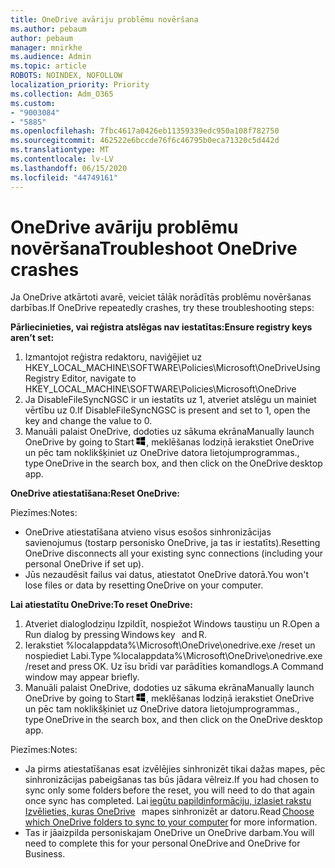```yaml
---
title: OneDrive avāriju problēmu novēršana
ms.author: pebaum
author: pebaum
manager: mnirkhe
ms.audience: Admin
ms.topic: article
ROBOTS: NOINDEX, NOFOLLOW
localization_priority: Priority
ms.collection: Adm_O365
ms.custom:
- "9003084"
- "5885"
ms.openlocfilehash: 7fbc4617a0426eb11359339edc950a108f782750
ms.sourcegitcommit: 462522e6bccde76f6c46795b0eca71320c5d442d
ms.translationtype: MT
ms.contentlocale: lv-LV
ms.lasthandoff: 06/15/2020
ms.locfileid: "44749161"
---
```

# <a name="troubleshoot-onedrive-crashes"></a><span data-ttu-id="49996-102">OneDrive avāriju problēmu novēršana</span><span class="sxs-lookup"><span data-stu-id="49996-102">Troubleshoot OneDrive crashes</span></span>

<span data-ttu-id="49996-103">Ja OneDrive atkārtoti avarē, veiciet tālāk norādītās problēmu novēršanas darbības.</span><span class="sxs-lookup"><span data-stu-id="49996-103">If OneDrive repeatedly crashes, try these troubleshooting steps:</span></span>

<span data-ttu-id="49996-104">**Pārliecinieties, vai reģistra atslēgas nav iestatītas:**</span><span class="sxs-lookup"><span data-stu-id="49996-104">**Ensure registry keys aren’t set:**</span></span>

1. <span data-ttu-id="49996-105">Izmantojot reģistra redaktoru, naviģējiet uz HKEY_LOCAL_MACHINE\SOFTWARE\Policies\Microsoft\OneDrive</span><span class="sxs-lookup"><span data-stu-id="49996-105">Using Registry Editor, navigate to HKEY_LOCAL_MACHINE\SOFTWARE\Policies\Microsoft\OneDrive</span></span>
2. <span data-ttu-id="49996-106">Ja DisableFileSyncNGSC ir un iestatīts uz 1, atveriet atslēgu un mainiet vērtību uz 0.</span><span class="sxs-lookup"><span data-stu-id="49996-106">If DisableFileSyncNGSC is present and set to 1, open the key and change the value to 0.</span></span>
3. <span data-ttu-id="49996-107">Manuāli palaist OneDrive, dodoties uz sākuma ekrāna</span><span class="sxs-lookup"><span data-stu-id="49996-107">Manually launch OneDrive by going to Start</span></span> ![Nospiediet Windows taustiņu](data:image/png;base64,iVBORw0KGgoAAAANSUhEUgAAABEAAAAOCAYAAADJ7fe0AAAAAXNSR0IArs4c6QAAAARnQU1BAACxjwv8YQUAAAAJcEhZcwAADsQAAA7EAZUrDhsAAADxSURBVDhPY/wPBAx4wR+Gd6/fM7x9/ZTh9ZuXDGdPnWE4tH0rw/UHDxlaVp9kCDCSYWABKfv35wfD+/cfGV4+fcLw5uVjhlOXzzFsX/qWYebmZAZPWWOGO2DD8ACQS9Y3e4Bcg4Y9/t94fPa/CoY4Aq8/+xik/T8TkEMxGDyGgANWwSqeobvbGSyAADIM3BwCDKXd3QyfoCLoQEGAA0xTxSWjsYMJwLHjkruU4UXSJ4YnT54x3Dh/luHmjfMMmw9wMjCDlRAGBDPgjy8fGT5//8rw9P4Thge3zzNcvXmDYevmfQzXb1xlmH/0ATADyjAAAKdWkD3ZSwNeAAAAAElFTkSuQmCC)<span data-ttu-id="49996-109">, meklēšanas lodziņā ierakstiet OneDrive un pēc tam noklikšķiniet uz OneDrive datora lietojumprogrammas.</span><span class="sxs-lookup"><span data-stu-id="49996-109">, type OneDrive in the search box, and then click on the OneDrive desktop app.</span></span>

<span data-ttu-id="49996-110">**OneDrive atiestatīšana:**</span><span class="sxs-lookup"><span data-stu-id="49996-110">**Reset OneDrive:**</span></span>

<span data-ttu-id="49996-111">Piezīmes:</span><span class="sxs-lookup"><span data-stu-id="49996-111">Notes:</span></span>

- <span data-ttu-id="49996-112">OneDrive atiestatīšana atvieno visus esošos sinhronizācijas savienojumus (tostarp personisko OneDrive, ja tas ir iestatīts).</span><span class="sxs-lookup"><span data-stu-id="49996-112">Resetting OneDrive disconnects all your existing sync connections (including your personal OneDrive if set up).</span></span>
- <span data-ttu-id="49996-113">Jūs nezaudēsit failus vai datus, atiestatot OneDrive datorā.</span><span class="sxs-lookup"><span data-stu-id="49996-113">You won't lose files or data by resetting OneDrive on your computer.</span></span>

<span data-ttu-id="49996-114">**Lai atiestatītu OneDrive:**</span><span class="sxs-lookup"><span data-stu-id="49996-114">**To reset OneDrive:**</span></span>

1. <span data-ttu-id="49996-115">Atveriet dialoglodziņu Izpildīt, nospiežot Windows taustiņu un R.</span><span class="sxs-lookup"><span data-stu-id="49996-115">Open a Run dialog by pressing Windows key    and R.</span></span>
2. <span data-ttu-id="49996-116">Ierakstiet %localappdata%\Microsoft\OneDrive\onedrive.exe /reset un nospiediet Labi.</span><span class="sxs-lookup"><span data-stu-id="49996-116">Type %localappdata%\Microsoft\OneDrive\onedrive.exe /reset and press OK.</span></span> <span data-ttu-id="49996-117">Uz īsu brīdi var parādīties komandlogs.</span><span class="sxs-lookup"><span data-stu-id="49996-117">A Command window may appear briefly.</span></span>
3. <span data-ttu-id="49996-118">Manuāli palaist OneDrive, dodoties uz sākuma ekrāna</span><span class="sxs-lookup"><span data-stu-id="49996-118">Manually launch OneDrive by going to Start</span></span> ![Nospiediet Windows taustiņu](data:image/png;base64,iVBORw0KGgoAAAANSUhEUgAAABEAAAAOCAYAAADJ7fe0AAAAAXNSR0IArs4c6QAAAARnQU1BAACxjwv8YQUAAAAJcEhZcwAADsQAAA7EAZUrDhsAAADxSURBVDhPY/wPBAx4wR+Gd6/fM7x9/ZTh9ZuXDGdPnWE4tH0rw/UHDxlaVp9kCDCSYWABKfv35wfD+/cfGV4+fcLw5uVjhlOXzzFsX/qWYebmZAZPWWOGO2DD8ACQS9Y3e4Bcg4Y9/t94fPa/CoY4Aq8/+xik/T8TkEMxGDyGgANWwSqeobvbGSyAADIM3BwCDKXd3QyfoCLoQEGAA0xTxSWjsYMJwLHjkruU4UXSJ4YnT54x3Dh/luHmjfMMmw9wMjCDlRAGBDPgjy8fGT5//8rw9P4Thge3zzNcvXmDYevmfQzXb1xlmH/0ATADyjAAAKdWkD3ZSwNeAAAAAElFTkSuQmCC)<span data-ttu-id="49996-120">, meklēšanas lodziņā ierakstiet OneDrive un pēc tam noklikšķiniet uz OneDrive datora lietojumprogrammas.</span><span class="sxs-lookup"><span data-stu-id="49996-120">, type OneDrive in the search box, and then click on the OneDrive desktop app.</span></span>

<span data-ttu-id="49996-121">Piezīmes:</span><span class="sxs-lookup"><span data-stu-id="49996-121">Notes:</span></span>

- <span data-ttu-id="49996-122">Ja pirms atiestatīšanas esat izvēlējies sinhronizēt tikai dažas mapes, pēc sinhronizācijas pabeigšanas tas būs jādara vēlreiz.</span><span class="sxs-lookup"><span data-stu-id="49996-122">If you had chosen to sync only some folders before the reset, you will need to do that again once sync has completed.</span></span> <span data-ttu-id="49996-123">Lai [iegūtu papildinformāciju, izlasiet rakstu Izvēlieties, kuras OneDrive](https://support.office.com/article/98b8b011-8b94-419b-aa95-a14ff2415e85)   mapes sinhronizēt ar datoru.</span><span class="sxs-lookup"><span data-stu-id="49996-123">Read [Choose which OneDrive folders to sync to your computer](https://support.office.com/article/98b8b011-8b94-419b-aa95-a14ff2415e85) for more information.</span></span>
- <span data-ttu-id="49996-124">Tas ir jāaizpilda personiskajam OneDrive un OneDrive darbam.</span><span class="sxs-lookup"><span data-stu-id="49996-124">You will need to complete this for your personal OneDrive and OneDrive for Business.</span></span>